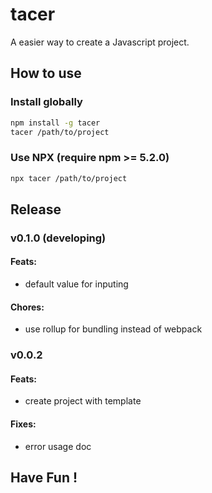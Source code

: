 # tacer

A easier way to create a Javascript project.

## How to use

### Install globally

```sh
npm install -g tacer
tacer /path/to/project
```

### Use NPX (require npm >= 5.2.0)

```sh
npx tacer /path/to/project
```

## Release

### v0.1.0 (developing)

#### Feats:

- default value for inputing

#### Chores: 

- use rollup for bundling instead of webpack

### v0.0.2

#### Feats:

- create project with template

#### Fixes:

- error usage doc

## Have Fun !